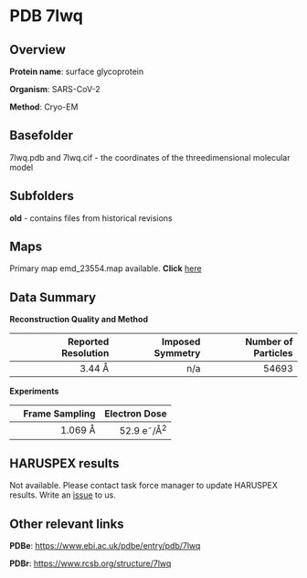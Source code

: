 # PDB 7lwq

## Overview

**Protein name**: surface glycoprotein

**Organism**: SARS-CoV-2

**Method**: Cryo-EM



## Basefolder

7lwq.pdb and 7lwq.cif - the coordinates of the threedimensional molecular model

## Subfolders



**old** - contains files from historical revisions





## Maps

Primary map emd_23554.map available. **Click** [here](http://ftp.wwpdb.org/pub/emdb/structures/EMD-23554/map/) 

## Data Summary
**Reconstruction Quality and Method**

|   | Reported Resolution | Imposed Symmetry | Number of Particles |
|---|-------------:|----------------:|--------------:|
|   |3.44 Å|n/a|54693|

**Experiments**

|   | Frame Sampling | Electron Dose |
|---|-------------:|----------------:|
|   |1.069 Å|52.9 e<sup>-</sup>/Å<sup>2</sup>|

## HARUSPEX results

Not available. Please contact task force manager to update HARUSPEX results. Write an [issue](https://github.com/thorn-lab/coronavirus_structural_task_force/issues) to us.

## Other relevant links 
**PDBe**:  https://www.ebi.ac.uk/pdbe/entry/pdb/7lwq
 
**PDBr**: https://www.rcsb.org/structure/7lwq 
